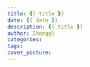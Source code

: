 ```yaml
---
title: {{ title }}
date: {{ date }}
description: {{ title }}
author: Zhenggl
categories:
tags:
cover_picture:
---
```

